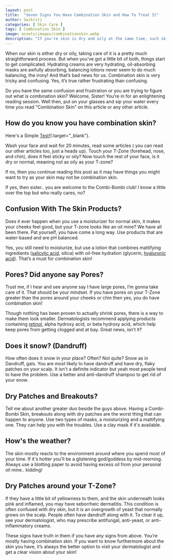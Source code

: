 ```yaml
---
layout: post
title:  "Seven Signs You Have Combination Skin and How To Treat It"
author: Swikriti
categories: [ Skin Care ]
tags: [ Combination Skin ]
image: assets/images/combinationskin.webp
description: "If you're skin is dry and oily at the same time, such skin are called combination skin. Combination skin is not difficult to treat. You need to find best products for combination skin, determine how well they work with you and stick to a routine. "
---
```

When our skin is either dry or oily, taking care of it is a pretty much straightforward process. But when you’ve got a little bit of both, things start to get complicated. Hydrating creams are very hydrating, oil-absorbing masks are awfully absorbing, balancing lotions never seem to do much balancing, the irony! And that’s bad news for us. Combination skin is very tricky and confusing. Yes, it’s true rather frustrating than confusing.

Do you have the same confusion and frustration or you are trying to figure out what is combination skin? Welcome, Sister! You’re in for an enlightening reading session. Well then, put on your glasses and sip your water every time you read “Combination Skin” on this article or any other article.

## How do you know you have combination skin? 

Here's a Simple [Test!](https://sheenycare.com/how-to-determine-my-skin-type){:target="_blank"}.

Wash your face and wait for 20 minutes, read some articles ( you can read our other articles too, just a heads up). Touch your T-Zone (forehead, nose, and chin), does it feel sticky or oily? Now touch the rest of your face, is it dry or normal, meaning not as oily as your T-zone?

If no, then you continue reading this post as it may have things you might want to try as your skin may not be combination skin.

If yes, then sister.. you are welcome to the Combi-Bombi club! I know a little over the top but who really cares, no?


## Confusion With The Skin Products?

Does it ever happen when you use a moisturizer for normal skin, it makes your cheeks feel good, but your T-zone looks like an oil mine? We have all been there. Pat yourself, you have come a long way. Use products that are water-based and are pH balanced. 

Yes, you still need to moisturize, but use a lotion that combines mattifying ingredients (<a href="https://www.sheenyskincare.com/what-is-salicylic-acid/" target="_blank">salicylic acid</a>, silica) with oil-free hydration (glycerin, <a href="https://www.sheenyskincare.com/hyaluronic-acid-skin-benefits-uses" target="_blank">hyaluronic acid</a>). That’s a must for combination skin!

## Pores? Did anyone say Pores?

Trust me, if I hear and see anyone say I have large pores, I’m gonna take care of it. That should be your mindset. If you have pores on your T-Zone greater than the pores around your cheeks or chin then yes, you do have combination skin! 

Though nothing has been proven to actually shrink pores, there is a way to make them look smaller. Dermatologists recommend applying products containing <a href="https://www.sheenyskincare.com/retinol-in-skin-care-uses-benefits/" target="_blank">retinol</a>, alpha hydroxy acid, or beta hydroxy acid, which help keep pores from getting clogged and at bay. Great news, isn’t it?


## Does it snow? (Dandruff)

How often does it snow in your place? Often? Not quite? Snow as in Dandruff, gals. You are most likely to have dandruff and have dry, flaky patches on your scalp. It isn't a definite indicator but yeah most people tend to have the problem. Use a better and anti-dandruff shampoo to get rid of your snow. 


## Dry Patches and Breakouts? 

Tell me about another greater duo beside the guys above. Having a Combi-Bombi Skin, breakouts along with dry patches are the worst thing that can happen to anyone. Use two types of masks, a moisturizing and a mattifying one. They can help you with the troubles. Use a clay mask if it's available.

## How's the weather? 

The skin mostly reacts to the environment around where you spend most of your time. If it's hotter you'll be a glistening god/goddess by mid-morning. Always use a blotting paper to avoid having excess oil from your personal oil mine.. kidding! 


## Dry Patches around your T-Zone?

If they have a little bit of yellowness to them, and the skin underneath looks pink and inflamed, you may have seborrheic dermatitis. This condition is often confused with dry skin, but it is an overgrowth of yeast that normally grows on the scalp. People often have dandruff along with it. To clear it up, see your dermatologist, who may prescribe antifungal, anti-yeast, or anti-inflammatory creams.

These signs have truth in them if you have any signs from above. You’re mostly having combination skin. If you want to know furthermore about the skin you have, it’s always the better option to visit your dermatologist and get a clear vision about your skin!


